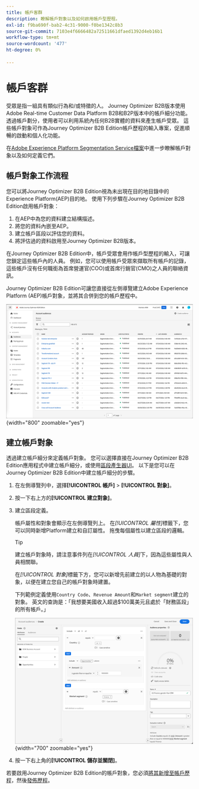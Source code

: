 ```yaml
---
title: 帳戶客群
description: 瞭解帳戶對象以及如何啟用帳戶型歷程。
exl-id: f9ba690f-bab2-4c31-9000-f0be1342c8b3
source-git-commit: 7103e4f6666482a72511661dfaed1392d4eb16b1
workflow-type: tm+mt
source-wordcount: '477'
ht-degree: 0%

---
```


# 帳戶客群

受眾是指一組具有類似行為和/或特徵的人。 Journey Optimizer B2B版本使用Adobe Real-time Customer Data Platform B2B和B2P版本中的帳戶細分功能。 透過帳戶劃分，使用者可以利用系統內任何B2B實體的資料來產生帳戶受眾。 這些帳戶對象可作為Journey Optimizer B2B Edition帳戶歷程的輸入專案，促進順暢的啟動和個人化功能。

在[Adobe Experience Platform Segmentation Service檔案](https://experienceleague.adobe.com/en/docs/experience-platform/segmentation/ui/account-audiences)中進一步瞭解帳戶對象以及如何定義它們。

## 帳戶對象工作流程

您可以將Journey Optimizer B2B Edition視為未出現在目的地目錄中的Experience Platform(AEP)目的地。 使用下列步驟在Journey Optimizer B2B Edition啟用帳戶對象：

1. 在AEP中為您的資料建立結構描述。
1. 將您的資料內嵌至AEP。
1. 建立帳戶區段以評估您的資料。
1. 將評估過的資料啟用至Journey Optimizer B2B版本。

在Journey Optimizer B2B Edition中，帳戶受眾會用作帳戶型歷程的輸入，可讓您鎖定這些帳戶內的人員。 例如，您可以使用帳戶受眾來擷取所有帳戶的記錄，這些帳戶沒有任何職銜為首席營運官(COO)或首席行銷官(CMO)之人員的聯絡資訊。

Journey Optimizer B2B Edition可讓您直接從左側導覽建立Adobe Experience Platform (AEP)帳戶對象，並將其合併到您的帳戶歷程中。

![存取帳戶對象](./assets/account-audiences-browse.png){width="800" zoomable="yes"}

## 建立帳戶對象

透過建立帳戶細分來定義帳戶對象。 您可以選擇直接在Journey Optimizer B2B Edition應用程式中建立帳戶細分，或使用[區段產生器UI](https://experienceleague.adobe.com/en/docs/experience-platform/segmentation/ui/segment-builder)。 以下是您可以在Journey Optimizer B2B Edition中建立帳戶細分的步驟。

1. 在左側導覽列中，選擇&#x200B;**[!UICONTROL 帳戶]** > **[!UICONTROL 對象]**。

1. 按一下右上方的&#x200B;**[!UICONTROL 建立對象]**。

1. 建立區段定義。

   帳戶屬性和對象會顯示在左側導覽列上。 在&#x200B;_[!UICONTROL 屬性]_&#x200B;標籤下，您可以同時新增Platform建立和自訂屬性。 拖曳每個屬性以建立區段的邏輯。

   >[!TIP]
   >
   >建立帳戶對象時，請注意事件列在&#x200B;_[!UICONTROL 人員]_&#x200B;下，因為這些屬性與人員相關聯。<br/>
   >
   >在&#x200B;_[!UICONTROL 對象]_&#x200B;標籤下方，您可以新增先前建立的以人物為基礎的對象，以便在建立您自己的帳戶對象時建置。

   下列範例定義使用`Country Code`、`Revenue Amount`和`Market segment`建立的對象。 英文的查詢是：「我想要美國收入超過$100萬美元且處於「財務區段」的所有帳戶。」

   ![帳戶對象區段產生器範例](./assets/audience-segment-builder-US-finance-1M.png){width="700" zoomable="yes"}

1. 按一下右上角的&#x200B;**[!UICONTROL 儲存並關閉]**。

若要啟用Journey Optimizer B2B Edition的帳戶對象，您必須[將其新增至帳戶歷程](../journeys/journey-overview.md#add-the-account-audience-for-your-journey)，然後[發佈歷程](../journeys/journey-overview.md)。
